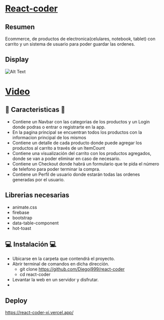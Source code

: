# [React-coder](https://github.com/Diegoj999/react-coder) 

## Resumen
Ecommerce, de productos de electronica(celulares, notebook, tablet) con carrito y un sistema de usuario para poder guardar las ordenes.

## Display
![Alt Text](https://i.makeagif.com/media/2-09-2023/Pkft7T.gif)
# [Video](https://imgur.com/a/TyntmCi)



## 📜 Caracteristicas 📜
- Contiene un Navbar con las categorias de los productos y un Login donde podras o entrar o registrarte en la app.
- En la pagina principal se encuentran todos los productos con la informacion principal de los mismos
- Contiene un detalle de cada producto donde puede agregar los productos al carrito a través de un ItemCount
- Contiene una visualización del carrito con los productos agregados, donde se van a poder eliminar en caso de necesario.
- Contiene un Checkout donde habrá un formulario que te pida el número de telefono para poder terminar la compra.
- Contiene un Perfil de usuario donde estarán todas las ordenes generadas por el usuario.

## Librerias necesarias
- animate.css
- firebase
- bootstrap
- data-table-component
- hot-toast

## 💻 Instalación 💻
- Ubicarse en la carpeta que contendrá el proyecto.
- Abrir terminal de comandos en dicha dirección.
  - git clone https://github.com/Diegoj999/react-coder
  - cd react-coder
- Levantar la web en un servidor y disfrutar.
- 
## Deploy
https://react-coder-xi.vercel.app/
